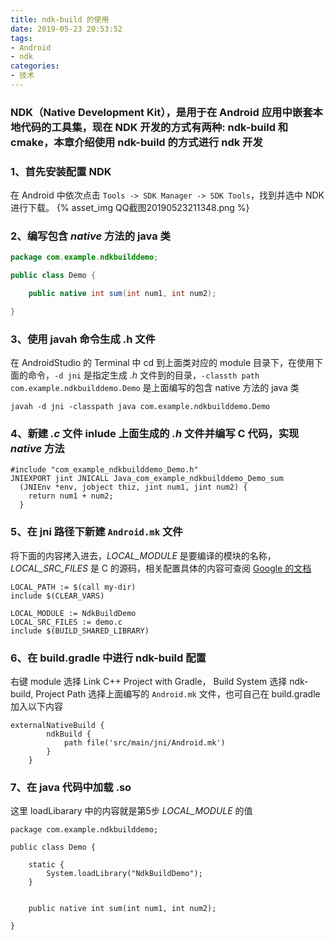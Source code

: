 ```yaml
---
title: ndk-build 的使用
date: 2019-05-23 20:53:52
tags:
- Android
- ndk 
categories:
- 技术
---
```

### NDK（Native Development Kit），是用于在 Android 应用中嵌套本地代码的工具集，现在 NDK 开发的方式有两种: ndk-build 和 cmake，本章介绍使用 ndk-build 的方式进行 ndk 开发
### 1、首先安装配置 NDK
在 Android 中依次点击 `Tools -> SDK Manager -> SDK Tools`，找到并选中 NDK 进行下载。
{% asset_img QQ截图20190523211348.png %}

### 2、编写包含 *native* 方法的 java 类
```java
package com.example.ndkbuilddemo;

public class Demo {

    public native int sum(int num1, int num2);

}

```

### 3、使用 javah 命令生成 .h 文件
在 AndroidStudio 的 Terminal 中 cd 到上面类对应的 module 目录下，在使用下面的命令，`-d jni` 是指定生成 *.h* 文件到的目录，`-classth path com.example.ndkbuilddemo.Demo` 是上面编写的包含 native 方法的 java 类
```
javah -d jni -classpath java com.example.ndkbuilddemo.Demo
```

### 4、新建 *.c* 文件 inlude 上面生成的 *.h* 文件并编写 C 代码，实现 *native* 方法
```
#include "com_example_ndkbuilddemo_Demo.h"
JNIEXPORT jint JNICALL Java_com_example_ndkbuilddemo_Demo_sum
  (JNIEnv *env, jobject thiz, jint num1, jint num2) {
    return num1 + num2;
  }
```
### 5、在 jni 路径下新建 `Android.mk` 文件
将下面的内容拷入进去，*LOCAL_MODULE* 是要编译的模块的名称，*LOCAL_SRC_FILES* 是 C 的源码，相关配置具体的内容可查阅 [Google 的文档](https://developer.android.google.cn/ndk/guides/android_mk)
```
LOCAL_PATH := $(call my-dir)
include $(CLEAR_VARS)

LOCAL_MODULE := NdkBuildDemo
LOCAL_SRC_FILES := demo.c
include $(BUILD_SHARED_LIBRARY)
```

### 6、在 build.gradle 中进行 ndk-build 配置
右键 module 选择 Link C++ Project with Gradle， Build System 选择 ndk-build, Project Path 选择上面编写的 `Android.mk` 文件，也可自己在 build.gradle 加入以下内容
```
externalNativeBuild {
        ndkBuild {
            path file('src/main/jni/Android.mk')
        }
    }
```

### 7、在 java 代码中加载 .so
这里 loadLibarary 中的内容就是第5步 *LOCAL_MODULE* 的值
```
package com.example.ndkbuilddemo;

public class Demo {

    static {
        System.loadLibrary("NdkBuildDemo");
    }


    public native int sum(int num1, int num2);

}
```